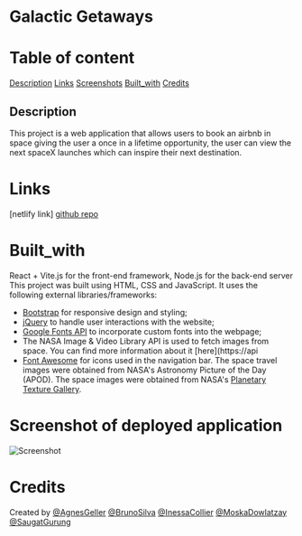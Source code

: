 # Galactic Getaways

# Table of content

[Description](#description)
[Links](#Links)
[Screenshots](#Screenshots)
[Built_with](#Built_with)
[Credits](#Credits)

## Description

This project is a web application that allows users to book an airbnb in space giving the user a once in a lifetime opportunity, the user can view the next spaceX launches which can inspire their next destination.

# Links

[netlify link]
[github repo](https://github.com/MoskaDowlatzay/Project-2)

# Built_with
React + Vite.js for the front-end framework, Node.js for the back-end server
This project was built using HTML, CSS and JavaScript. It uses the following external libraries/frameworks:
- [Bootstrap](https://getbootstrap.com/) for responsive design and styling;
- [jQuery](https://jquery.com/) to handle user interactions with the website;
- [Google Fonts API](https://fonts.google.com/) to incorporate custom fonts into the webpage;
- The NASA Image & Video Library API is used to fetch images from space. You can find more information about it [here](https://api
- [Font Awesome](https://fontawesome.com/) for icons used in the navigation bar.
The space travel images were obtained from NASA's Astronomy Picture of the Day (APOD).
The space images were obtained from NASA's [Planetary Texture Gallery](http://planetarytextures.com/).

# Screenshot of deployed application
![Screenshot](./)

# Credits
Created by [@AgnesGeller](https://github.com/agnesgeller) [@BrunoSilva](https://github.com/blaztted) [@InessaCollier](https://github.com/icollier77) [@MoskaDowlatzay](https://github.com/moskadowlatzay) [@SaugatGurung](https://github.com/saugatgurung20)